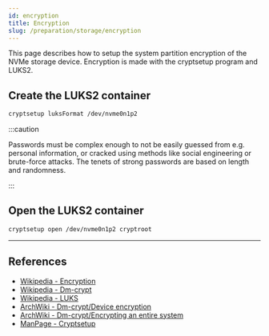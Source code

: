 ```yaml
---
id: encryption
title: Encryption
slug: /preparation/storage/encryption
---
```


<head>
  <title>Storage encryption | Arcadia</title>
</head>

This page describes how to setup the system partition encryption of the NVMe storage device. Encryption is made with the cryptsetup program and LUKS2.

## Create the LUKS2 container

``` bash
cryptsetup luksFormat /dev/nvme0n1p2
```

:::caution

Passwords must be complex enough to not be easily guessed from e.g. personal information, or cracked using methods like social engineering or brute-force attacks. The tenets of strong passwords are based on length and randomness.

:::

## Open the LUKS2 container

``` bash
cryptsetup open /dev/nvme0n1p2 cryptroot
```

---

## References

- [Wikipedia - Encryption](https://en.wikipedia.org/wiki/Encryption)
- [Wikipedia - Dm-crypt](https://en.wikipedia.org/wiki/Dm-crypt)
- [Wikipedia - LUKS](https://en.wikipedia.org/wiki/Linux_Unified_Key_Setup)
- [ArchWiki - Dm-crypt/Device encryption](https://wiki.archlinux.org/index.php/Dm-crypt/Device_encryption)
- [ArchWiki - Dm-crypt/Encrypting an entire system](https://wiki.archlinux.org/index.php/Dm-crypt/Encrypting_an_entire_system)
- [ManPage - Cryptsetup](https://jlk.fjfi.cvut.cz/arch/manpages/man/core/cryptsetup/cryptsetup.8.en)